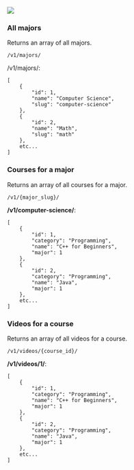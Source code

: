 ![](http://i.imgur.com/w9HxHbI.png)


### All majors
Returns an array of all majors.

```
/v1/majors/
```

/v1/majors/:
```
[
    {
        "id": 1,
        "name": "Computer Science",
        "slug": "computer-science"
    },
    {
        "id": 2,
        "name": "Math",
        "slug": "math"
    },
    etc...
]
```


### Courses for a major
Returns an array of all courses for a major.

```
/v1/{major_slug}/
```

__/v1/computer-science/__:
```
[
    {
        "id": 1,
        "category": "Programming",
        "name": "C++ for Beginners",
        "major": 1
    },
    {
        "id": 2,
        "category": "Programming",
        "name": "Java",
        "major": 1
    },
    etc...
]
```


### Videos for a course
Returns an array of all videos for a course.

```
/v1/videos/{course_id}/
```

__/v1/videos/1/__:
```
[
    {
        "id": 1,
        "category": "Programming",
        "name": "C++ for Beginners",
        "major": 1
    },
    {
        "id": 2,
        "category": "Programming",
        "name": "Java",
        "major": 1
    },
    etc...
]
```
